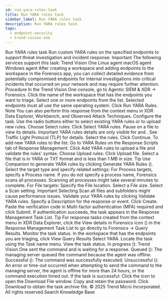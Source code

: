 ```yaml
---
id: run-yara-rules-task
title: Run YARA rules task
sidebar_label: Run YARA rules task
description: Run YARA rules task
tags:
  - endpoint-security
  - trend-vision-one
---
```


 Run YARA rules task Run custom YARA rules on the specified endpoints to support threat investigation and incident response. Important The following services support this task: Trend Vision One Linux agent macOS agent Windows agent After creating a workspace and adding endpoints to the workspace in the Forensics app, you can collect detailed evidence from potentially compromised endpoints for internal investigations into critical incidents that occurred on your network and may require further attention. Procedure In the Trend Vision One console, go to Agentic SIEM & XDR → Forensics. Click the name of the workspace that has the endpoints you want to triage. Select one or more endpoints from the list. Selected endpoints must all use the same operating system. Click Run YARA Rules. Note You can also perform this response from the context menu in XDR Data Explorer, Workbench, and Observed Attack Techniques. Configure the task. Use the radio buttons either to select existing YARA rules or to upload new rules. Choose Select rules: Click Select YARA rules. Pause on a file to view its details. Important YARA rules details are only visible for and . See Traffic Light Protocol (TLP) for details. Select the rules. Click Continue. To add new YARA rules to the list: Go to YARA Rules on the Response Scripts tab of Response Management. Click Add YARA rules to upload a file and validate the rules' syntax. Choose Upload rules: Click Upload file. Select a file that is in YARA or TXT format and is less than 1 MB in size. Tip Use Companion to generate YARA rules by clicking Generate YARA Rules (). Select the target type and specify related settings: For Process targets, specify a Process name. If you do not specify a process name, Forensics scans all processes. Scanning all processes might take several minutes to complete. For File targets: Specify the File location. Select a File size. Select a Scan setting. Important Selecting Scan all files and subfolders might cause performance issues. Validate your YARA rules by clicking Validate YARA rules. Specify a Description for the response or event. Click Create. Paste the verification code in Multi-factor authentication (MFA) required and click Submit. If authentication succeeds, the task appears in the Response Management Task List. Tip For response tasks created from the context menu in XDR Data Explorer, click the View details in Forensics icon () in the Response Management Task List to go directly to Forensics → Query Results. Monitor the task status. In the workspace that has the endpoints you are triaging, click View Query Results Select YARA. Locate the task using the Task name menu. View the task status. In progress (): Trend Vision One sent the command and is waiting for a response. Queued (): The managing server queued the command because the agent was offline. Successful (): The command was successfully executed. Unsuccessful (): An error or time-out occurred when attempting to send the command to the managing server, the agent is offline for more than 24 hours, or the command execution timed out. If the task is successful: Click the icon to open the Download File window. Copy and retain the password. Click Download to obtain the task archive file. © 2025 Trend Micro Incorporated. All rights reserved.Search Knowledge Base